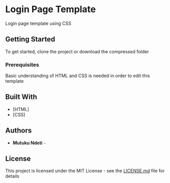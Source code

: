 # Login Page Template

Login page template using CSS

## Getting Started

To get started, clone the project or download the compressed folder

### Prerequisites

Basic understanding of HTML and CSS is needed in order to edit this template

## Built With

* [HTML]
* [CSS]


## Authors

* **Mutuku Ndeti** - [](https://github.com/mutuku)

## License

This project is licensed under the MIT License - see the [LICENSE.md](LICENSE.md) file for details
